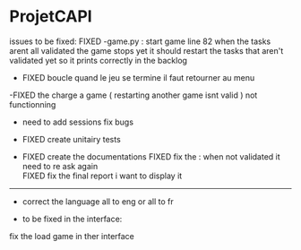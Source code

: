 # ProjetCAPI

issues to be fixed: 
FIXED -game.py : start game  line 82
when the tasks arent all validated the game stops yet it should restart the tasks that aren't validated yet so it prints correctly in the backlog 

- FIXED boucle quand le jeu se termine il faut retourner au menu

-FIXED  the charge a game ( restarting another game isnt valid ) not functionning 
- need to add sessions fix bugs 


- FIXED create unitairy tests 

-  FIXED create the documentations
FIXED fix the : when not validated it need to re ask again  
FIXED fix the final report i want to display it 

------------------------------------------------------------------------
- correct the language all to eng or all to fr 

- to be fixed in the interface: 

fix the load game in ther interface

